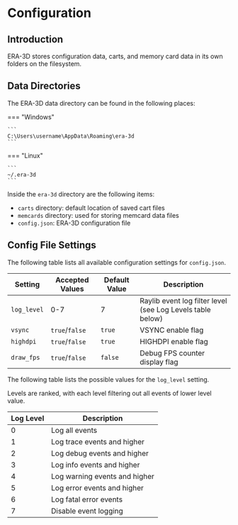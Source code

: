 # Configuration

## Introduction

ERA-3D stores configuration data, carts, and memory card data in its own folders on the filesystem.

## Data Directories

The ERA-3D data directory can be found in the following places:

=== "Windows"

	```
	C:\Users\username\AppData\Roaming\era-3d
	```

=== "Linux"

	```
	~/.era-3d
	```

Inside the `era-3d` directory are the following items:

- `carts` directory: default location of saved cart files
- `memcards` directory: used for storing memcard data files
- `config.json`: ERA-3D configuration file

## Config File Settings

The following table lists all available configuration settings for `config.json`.

Setting | Accepted Values | Default Value | Description
-|-|-|-
`log_level` | 0-7 | 7 | Raylib event log filter level (see Log Levels table below)
`vsync` | `true`/`false` | `true` | VSYNC enable flag
`highdpi` | `true`/`false` | `true` | HIGHDPI enable flag
`draw_fps` | `true`/`false` | `false` | Debug FPS counter display flag

The following table lists the possible values for the `log_level` setting.

Levels are ranked, with each level filtering out all events of lower level value.

Log Level | Description
-|-
0 | Log all events
1 | Log trace events and higher
2 | Log debug events and higher
3 | Log info events and higher
4 | Log warning events and higher
5 | Log error events and higher
6 | Log fatal error events
7 | Disable event logging

